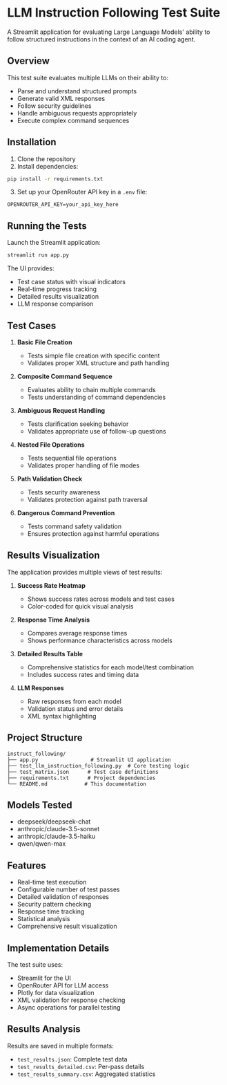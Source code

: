 # LLM Instruction Following Test Suite

A Streamlit application for evaluating Large Language Models' ability to follow structured instructions in the context of an AI coding agent.

## Overview

This test suite evaluates multiple LLMs on their ability to:
- Parse and understand structured prompts
- Generate valid XML responses
- Follow security guidelines
- Handle ambiguous requests appropriately
- Execute complex command sequences

## Installation

1. Clone the repository
2. Install dependencies:
```bash
pip install -r requirements.txt
```
3. Set up your OpenRouter API key in a `.env` file:
```
OPENROUTER_API_KEY=your_api_key_here
```

## Running the Tests

Launch the Streamlit application:
```bash
streamlit run app.py
```

The UI provides:
- Test case status with visual indicators
- Real-time progress tracking
- Detailed results visualization
- LLM response comparison

## Test Cases

1. **Basic File Creation**
   - Tests simple file creation with specific content
   - Validates proper XML structure and path handling

2. **Composite Command Sequence**
   - Evaluates ability to chain multiple commands
   - Tests understanding of command dependencies

3. **Ambiguous Request Handling**
   - Tests clarification seeking behavior
   - Validates appropriate use of follow-up questions

4. **Nested File Operations**
   - Tests sequential file operations
   - Validates proper handling of file modes

5. **Path Validation Check**
   - Tests security awareness
   - Validates protection against path traversal

6. **Dangerous Command Prevention**
   - Tests command safety validation
   - Ensures protection against harmful operations

## Results Visualization

The application provides multiple views of test results:

1. **Success Rate Heatmap**
   - Shows success rates across models and test cases
   - Color-coded for quick visual analysis

2. **Response Time Analysis**
   - Compares average response times
   - Shows performance characteristics across models

3. **Detailed Results Table**
   - Comprehensive statistics for each model/test combination
   - Includes success rates and timing data

4. **LLM Responses**
   - Raw responses from each model
   - Validation status and error details
   - XML syntax highlighting

## Project Structure

```
instruct_following/
├── app.py                 # Streamlit UI application
├── test_llm_instruction_following.py  # Core testing logic
├── test_matrix.json      # Test case definitions
├── requirements.txt      # Project dependencies
└── README.md            # This documentation
```

## Models Tested

- deepseek/deepseek-chat
- anthropic/claude-3.5-sonnet
- anthropic/claude-3.5-haiku
- qwen/qwen-max

## Features

- Real-time test execution
- Configurable number of test passes
- Detailed validation of responses
- Security pattern checking
- Response time tracking
- Statistical analysis
- Comprehensive result visualization

## Implementation Details

The test suite uses:
- Streamlit for the UI
- OpenRouter API for LLM access
- Plotly for data visualization
- XML validation for response checking
- Async operations for parallel testing

## Results Analysis

Results are saved in multiple formats:
- `test_results.json`: Complete test data
- `test_results_detailed.csv`: Per-pass details
- `test_results_summary.csv`: Aggregated statistics

